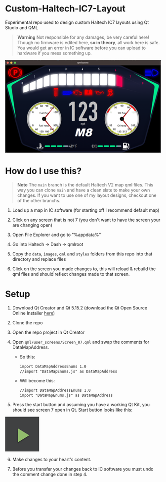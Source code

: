 # Custom-Haltech-IC7-Layout
Experimental repo used to design custom Haltech IC7 layouts using Qt Studio and QML

> **Warning**
> Not responsible for any damages, be very careful here! Though no firmware is edited here, **so in theory**, all work here is safe. You would get an error in IC software before you can upload to hardware if you mess something up.

![Experimental V0 Example in Qt Creator](repo_images/v0-example.png)

# How do I use this?

> **Note**
> The `main` branch is the default Haltech V2 map qml files. This way you can clone `main` and have a clean slate to make your own changes. If you want to use one of my layout designs, checkout one of the other branchs.

1. Load up a map in IC software (for starting off I recommend default map)

2. Click on any screen that is not 7 (you don't want to have the screen your are changing open)

3. Open File Explorer and go to "%appdata%"

4. Go into Haltech -> Dash -> qmlroot

5. Copy the `data`, `images`, `qml` and `styles` folders from this repo into that directory and replace files

6. Click on the screen you made changes to, this will reload & rebuild the qml files and should reflect changes made to that screen.

# Setup

1. Download Qt Creator and Qt 5.15.2 (download the Qt Open Source Online Installer [here](https://www.qt.io/download-qt-installer-oss))

2. Clone the repo

3. Open the repo project in Qt Creator

4. Open `qml/user_screens/Screen_07.qml` and swap the comments for DataMapAddress.
    - So this:
        ```
        import DataMapAddressEnums 1.0
        //import "DataMapEnums.js" as DataMapAddress
        ```
    - Will become this:
        ```
        //import DataMapAddressEnums 1.0
        import "DataMapEnums.js" as DataMapAddress
        ```

5. Press the start button and assuming you have a working Qt Kit, you should see screen 7 open in Qt. Start button looks like this:

![Qt Creator Start or Run Button](repo_images/qt-start-btn.png)

6. Make changes to your heart's content.

7. Before you transfer your changes back to IC software you must undo the comment change done in step 4.